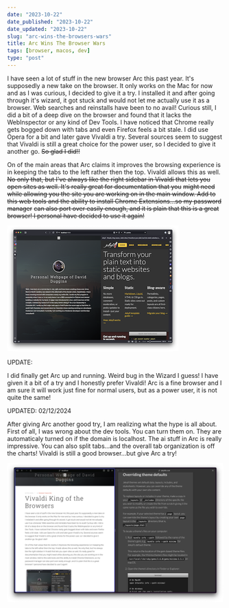 ```yaml
---
date: "2023-10-22"
date_published: "2023-10-22"
date_updated: "2023-10-22"
slug: "arc-wins-the-browsers-wars"
title: Arc Wins The Browser Wars
tags: [browser, macos, dev]
type: "post"
---
```



I have seen a lot of stuff in the new browser Arc this past year.  It's supposedly a new take on the browser.  It only works on the Mac for now
and as I was curious, I decided to give it a try.  I installed it and after going through it's wizard, it got stuck and would not let me actually use
it as a browser.  Web searches and reinstalls have been to no avail!  Curious still, I did a bit of a deep dive on the browser and found that it lacks
the WebInspector or any kind of Dev Tools.  I have noticed that Chrome really gets bogged down with tabs and even Firefox feels a bit stale.  I did use Opera
for a bit and later gave Vivaldi a try.  Several sources seem to suggest that Vivaldi is still a great choice for the power user, so I decided to give it another go.
~~So glad I did!!~~

On of the main areas that Arc claims it improves the browsing experience is in keeping the tabs to the left rather then the top.  Vivaldi
allows this as well.  ~~No only that, but I've always like the right sidebar in Vivaldi that lets you open sites as well.  It's really great for documentation that you~~
~~might need while allowing you the site you are working on in the main window.  Add to this web tools and the ability to install Chrome Extensions...so my password manager~~
~~can also port over easily enough, and it is plain that this is a great browser!  I personal have decided to use it again!~~

![Vivaldi in Action](/assets/vivaldi.png)

UPDATE:

I did finally get Arc up and running.  Weird bug in the Wizard I guess!  I have given it a bit of a try and I honestly prefer Vivaldi!  Arc is
a fine browser and I am sure it will work just fine for normal users, but as a power user, it is not quite the same!

UPDATED: 02/12/2024

After giving Arc another good try, I am realizing what the hype is all about.  First of all, I was wrong about the dev tools.  You can turn them on.
They are automaticaly turned on if the domain is localhost. The ai stuff in Arc is really impressive.  You can also split tabs...and the overall tab organization
is off the charts!  Vivaldi is still a good browser...but give Arc a try!


![Arc in Action](/assets/arc-browser.png)
